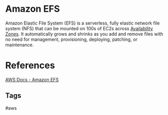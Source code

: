 # Amazon EFS

Amazon Elastic File System (EFS) is a serverless, fully elastic network file system (NFS) that can be mounted on 100s of EC2s across [Availability Zones](../202309120416). It automatically grows and shrinks as you add and remove files with no need for management, provisioning, deploying, patching, or maintenance.  

# References
[AWS Docs - Amazon EFS](https://aws.amazon.com/efs/?nc2=type_a)  

## Tags
#aws
